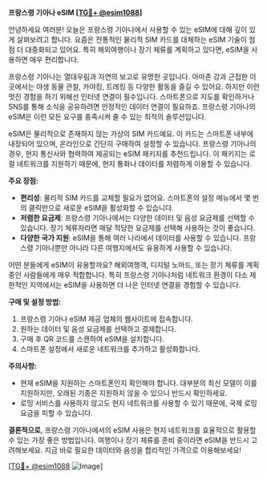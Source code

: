 **프랑스령 기아나 eSIM [[TG💪+ @esim1088](https://t.me/s/esim1088)]**

안녕하세요 여러분! 오늘은 프랑스령 기아나에서 사용할 수 있는 eSIM에 대해 깊이 있게 살펴보려고 합니다. 요즘은 전통적인 물리적 SIM 카드를 대체하는 eSIM 기술이 점점 더 대중화되고 있어요. 특히 해외여행이나 장기 체류를 계획하고 있다면, eSIM을 사용하면 매우 편리합니다.

프랑스령 기아나는 열대우림과 자연의 보고로 유명한 곳입니다. 아마존 강과 근접한 이곳에서는 야생 동물 관찰, 카야킹, 트레킹 등 다양한 활동을 즐길 수 있어요. 하지만 이런 멋진 경험을 하기 위해선 인터넷 연결이 필수입니다. 스마트폰으로 지도를 확인하거나 SNS를 통해 소식을 공유하려면 안정적인 데이터 연결이 필요하죠. 프랑스령 기아나의 eSIM은 이런 모든 요구를 충족시켜 줄 수 있는 최적의 솔루션입니다.

eSIM은 물리적으로 존재하지 않는 가상의 SIM 카드예요. 이 카드는 스마트폰 내부에 내장되어 있으며, 온라인으로 간단히 구매하여 설정할 수 있습니다. 프랑스령 기아나의 경우, 현지 통신사와 협력하여 제공되는 eSIM 패키지를 추천드립니다. 이 패키지는 로컬 네트워크를 지원하기 때문에, 현지 통화나 데이터를 저렴하게 이용할 수 있습니다.

**주요 장점:**

- **편리성**: 물리적 SIM 카드를 교체할 필요가 없어요. 스마트폰의 설정 메뉴에서 몇 번의 클릭만으로 새로운 eSIM을 활성화할 수 있습니다.
- **저렴한 요금제**: 프랑스령 기아나에서는 다양한 데이터 및 음성 요금제를 선택할 수 있습니다. 장기 체류자라면 매달 적당한 요금제를 선택해 사용하는 것이 좋습니다.
- **다양한 국가 지원**: eSIM을 통해 여러 나라에서 데이터를 사용할 수 있습니다. 프랑스령 기아나뿐만 아니라 다른 여행지에서도 유용하게 사용할 수 있습니다.

어떤 분들에게 eSIM이 유용할까요? 해외여행객, 디지털 노마드, 또는 장기 체류를 계획 중인 사람들에게 매우 적합합니다. 특히 프랑스령 기아나처럼 네트워크 환경이 다소 제한적인 지역에서는 eSIM을 사용하면 더 나은 인터넷 연결을 경험할 수 있습니다.

**구매 및 설정 방법:**
1. 프랑스령 기아나 eSIM 제공 업체의 웹사이트에 접속합니다.
2. 원하는 데이터 및 음성 요금제를 선택하고 결제합니다.
3. 구매 후 QR 코드를 스캔하여 eSIM을 설치합니다.
4. 스마트폰 설정에서 새로운 네트워크를 추가하고 활성화합니다.

**주의사항:**
- 현재 eSIM을 지원하는 스마트폰인지 확인해야 합니다. 대부분의 최신 모델이 이를 지원하지만, 오래된 기종은 지원하지 않을 수 있으니 반드시 확인하세요.
- 로밍 서비스를 사용하지 않고도 현지 네트워크를 사용할 수 있기 때문에, 국제 로밍 요금을 피할 수 있습니다.

**결론적으로**, 프랑스령 기아나에서의 eSIM 사용은 현지 네트워크를 효율적으로 활용할 수 있는 가장 좋은 방법입니다. 여행이나 장기 체류를 준비 중이라면 eSIM을 반드시 고려해보세요. 지금 바로 필요한 데이터와 음성을 합리적인 가격으로 이용해보세요!

[[TG💪+ @esim1088](https://t.me/s/esim1088) ![Image](https://i.postimg.cc/Y0z9fWf4/image.png)]
